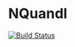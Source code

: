 # NQuandl

[![Build Status](https://travis-ci.org/CatPhat/NQuandl.svg?branch=master)](https://travis-ci.org/CatPhat/NQuandl)
